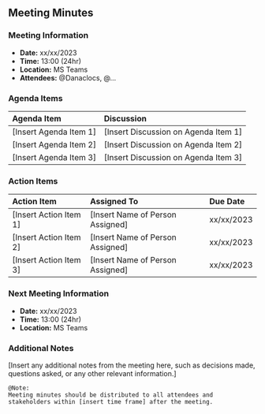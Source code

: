 ## Meeting Minutes
### Meeting Information
* **Date:** xx/xx/2023
* **Time:** 13:00 (24hr)
* **Location:** MS Teams
* **Attendees:** @Danaclocs, @...

### Agenda Items
|Agenda Item|Discussion|
|:-|:-|
|[Insert Agenda Item 1]|[Insert Discussion on Agenda Item 1]|
|[Insert Agenda Item 2]|[Insert Discussion on Agenda Item 2]|
|[Insert Agenda Item 3]|[Insert Discussion on Agenda Item 3]|

### Action Items
|Action Item|Assigned To|Due Date|
|:-|:-|:-|
|[Insert Action Item 1]|[Insert Name of Person Assigned]|xx/xx/2023|
|[Insert Action Item 2]|[Insert Name of Person Assigned]|xx/xx/2023|
|[Insert Action Item 3]|[Insert Name of Person Assigned]|xx/xx/2023|

### Next Meeting Information
* **Date:** xx/xx/2023
* **Time:** 13:00 (24hr)
* **Location:** MS Teams

### Additional Notes
[Insert any additional notes from the meeting here, such as decisions made, questions asked, or any other relevant information.]

```gherkin
@Note:
Meeting minutes should be distributed to all attendees and
stakeholders within [insert time frame] after the meeting.
```
